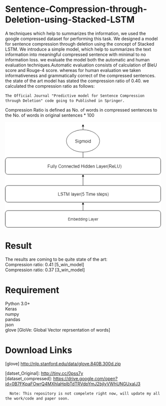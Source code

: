 # Sentence-Compression-through-Deletion-using-Stacked-LSTM
A techniques which help to summarizes the information, we used the google compressed dataset for performing this task.
We designed a model for sentence compression through deletion using the concept of Stacked LSTM. We introduce a simple model, which help to summarizes the text information into meaningful compressed sentence with minimal to no information loss. we evaluate the model both the automatic and human evaluation techniques.Automatic evaluation consists of calculation of BleU score and Rouge-4 score. whereas for human evaluation we taken informativeness and grammatically correct of the compressed sentences. the state of the art model has stated the compression ratio of 0.40. we calculated the compression ratio as follows:

    The Official Journal "Predictive model for Sentence Compression through Deletion" code going to Published in Springer.

Compression Ratio is defined as No. of words in compressed sentences to the No. of words in original sentences * 100

<p align="center">
  <img src="https://github.com/Shandilya21/SCN-Sentence-Compression-through-Deletion-using-Stacked-LSTM/blob/master/Untitled Diagram.png" alt="Compression-Algo"/>
</p>


# Result
The results are coming to be quite state of the art:\
Compression ratio: 0.41 [5_win_model] \
Compression ratio: 0.37 [3_win_model]

# Requirement 
Python 3.0+\
Keras \
numpy \
pandas \
json \
glove [GloVe: Global Vector reprsentation of words] 

# Download Links
[glove] http://nlp.stanford.edu/data/glove.840B.300d.zip 

[datset_Original]: http://tiny.cc/0pss7y \
[dataset_compressed]: https://drive.google.com/open?id=0B7FKpaFOwrQ4MXhlaHplbTdTRVdpYmJ2bjlvVWhUNGUxalJ3

      Note: This repository is not compelete right now, will update my all the work/code and paper soon.
      
